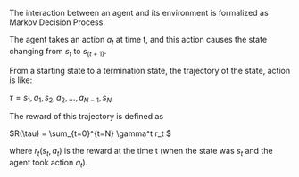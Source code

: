 The interaction between an agent and its environment is formalized as Markov Decision Process.

The agent takes an action $a_t$ at time t, and this action causes the state changing from $s_t$ to $s_(t+1)$. 

From a starting state to a termination state, the trajectory of the state, action is like:

$\tau = s_1, a_1, s_2, a_2, \dots, a_{N-1}, s_N$

The reward of this trajectory is defined as

$R(\tau) = \sum_{t=0}^{t=N} \gamma^t r_t $

where $r_t(s_t, a_t)$ is the reward at the time t (when the state was $s_t$ and the agent took action $a_t$).
